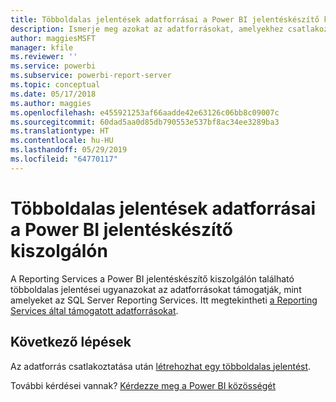 ```yaml
---
title: Többoldalas jelentések adatforrásai a Power BI jelentéskészítő kiszolgálón
description: Ismerje meg azokat az adatforrásokat, amelyekhez csatlakozhatnak a Power BI jelentéskészítő kiszolgáló többoldalas jelentései (.rdl).
author: maggiesMSFT
manager: kfile
ms.reviewer: ''
ms.service: powerbi
ms.subservice: powerbi-report-server
ms.topic: conceptual
ms.date: 05/17/2018
ms.author: maggies
ms.openlocfilehash: e455921253af66aadde42e63126c06bb8c09007c
ms.sourcegitcommit: 60dad5aa0d85db790553e537bf8ac34ee3289ba3
ms.translationtype: HT
ms.contentlocale: hu-HU
ms.lasthandoff: 05/29/2019
ms.locfileid: "64770117"
---
```

# <a name="paginated-report-data-sources--in-power-bi-report-server"></a>Többoldalas jelentések adatforrásai  a Power BI jelentéskészítő kiszolgálón
A Reporting Services a Power BI jelentéskészítő kiszolgálón található többoldalas jelentései ugyanazokat az adatforrásokat támogatják, mint amelyeket az SQL Server Reporting Services. Itt megtekintheti [a Reporting Services által támogatott adatforrásokat](https://docs.microsoft.com/sql/reporting-services/report-data/data-sources-supported-by-reporting-services-ssrs).

## <a name="next-steps"></a>Következő lépések
Az adatforrás csatlakoztatása után [létrehozhat egy többoldalas jelentést](quickstart-create-paginated-report.md).  


További kérdései vannak? [Kérdezze meg a Power BI közösségét](https://community.powerbi.com/)

